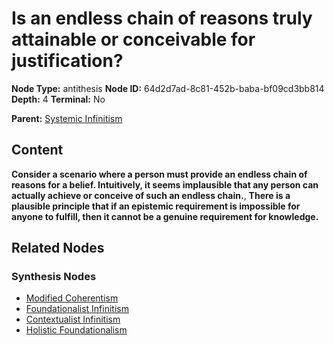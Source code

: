 # Is an endless chain of reasons truly attainable or conceivable for justification?

**Node Type:** antithesis
**Node ID:** 64d2d7ad-8c81-452b-baba-bf09cd3bb814
**Depth:** 4
**Terminal:** No

**Parent:** [Systemic Infinitism](systemic-infinitism-synthesis-b18599f4-6814-497a-83f5-fea0546db0e5.md)

## Content

**Consider a scenario where a person must provide an endless chain of reasons for a belief. Intuitively, it seems implausible that any person can actually achieve or conceive of such an endless chain.**, **There is a plausible principle that if an epistemic requirement is impossible for anyone to fulfill, then it cannot be a genuine requirement for knowledge.**

## Related Nodes

### Synthesis Nodes

- [Modified Coherentism](modified-coherentism-synthesis-6ef23f9f-3b10-40d7-850d-498954f9a31f.md)
- [Foundationalist Infinitism](foundationalist-infinitism-synthesis-7c40ca88-7cff-487f-a19f-d0f2de0aa8a8.md)
- [Contextualist Infinitism](contextualist-infinitism-synthesis-e1d74cbb-884b-4fb8-841e-9e8b543bcdf7.md)
- [Holistic Foundationalism](holistic-foundationalism-synthesis-854de415-6b19-48bc-916a-015636dc9b7f.md)
